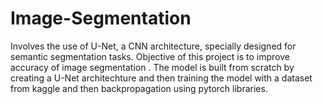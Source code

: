 # Image-Segmentation
 Involves the use of U-Net, a CNN architecture, specially designed for semantic segmentation tasks. Objective of this project is to improve accuracy of image segmentation .  The model is built from scratch by creating a U-Net architechture and then training the model with a dataset from kaggle and then backpropagation using pytorch libraries.
